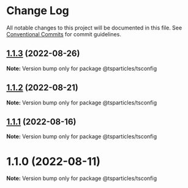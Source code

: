 # Change Log

All notable changes to this project will be documented in this file.
See [Conventional Commits](https://conventionalcommits.org) for commit guidelines.

## [1.1.3](https://github.com/matteobruni/tsparticles/compare/@tsparticles/tsconfig@1.1.1...@tsparticles/tsconfig@1.1.3) (2022-08-26)

**Note:** Version bump only for package @tsparticles/tsconfig





## [1.1.2](https://github.com/matteobruni/tsparticles/compare/@tsparticles/tsconfig@1.1.1...@tsparticles/tsconfig@1.1.2) (2022-08-21)

**Note:** Version bump only for package @tsparticles/tsconfig





## [1.1.1](https://github.com/matteobruni/tsparticles/compare/@tsparticles/tsconfig@1.1.0...@tsparticles/tsconfig@1.1.1) (2022-08-16)

**Note:** Version bump only for package @tsparticles/tsconfig





# 1.1.0 (2022-08-11)

**Note:** Version bump only for package @tsparticles/tsconfig
